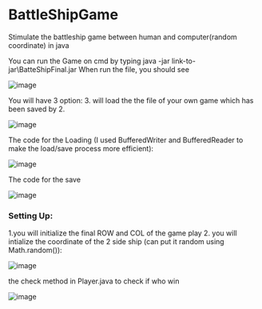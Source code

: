 # BattleShipGame
Stimulate the battleship game between human and computer(random coordinate) in java

You can run the Game on cmd by typing java -jar link-to-jar\BatteShipFinal.jar 
When run the file, you should see

![image](https://user-images.githubusercontent.com/44376091/49333417-7b708b80-f58c-11e8-913f-b40e856429e1.png)


You will have 3 option: 3. will load the the file of your own game which has been saved by 2.

![image](https://user-images.githubusercontent.com/44376091/49333423-9c38e100-f58c-11e8-8c28-560f01f2121c.png)


The code for the Loading (I used BufferedWriter and BufferedReader to make the load/save process more efficient): 

![image](https://user-images.githubusercontent.com/44376091/49333429-b4106500-f58c-11e8-968e-55c00ade048a.png)

The code for the save


![image](https://user-images.githubusercontent.com/44376091/49333438-d1453380-f58c-11e8-9259-27559e3ef6bc.png)


### Setting Up:
  1.you will initialize the final ROW and COL of the game play
  2. you will intialize the coordinate of the 2 side ship (can put it random using Math.random()):
  
  
  
  ![image](https://user-images.githubusercontent.com/44376091/49333440-eb7f1180-f58c-11e8-9627-9f281d76ef76.png)


  the check method in Player.java to check if who win
  
  ![image](https://user-images.githubusercontent.com/44376091/49333456-24b78180-f58d-11e8-91fd-144847df744e.png)
